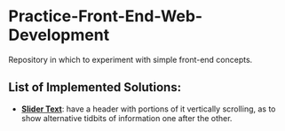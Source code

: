# Practice-Front-End-Web-Development

Repository in which to experiment with simple front-end concepts.

## List of Implemented Solutions:

- [**Slider Text**](https://codepen.io/borntofrappe/full/Nyzzqq/): have a header with portions of it vertically scrolling, as to show alternative tidbits of information one after the other.

